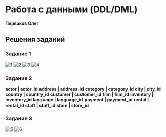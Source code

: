 # Работа с данными (DDL/DML)

**Перваков Олег**

## Решения заданий

### Задание 1
![1](https://github.com/user-attachments/assets/1e97a4f4-06c5-47ed-960b-7fa62a3d341b)
![2](https://github.com/user-attachments/assets/c553361c-8b5b-4c49-9092-f6f19722ebf9)
![3](https://github.com/user-attachments/assets/0ae7f670-b509-4967-b339-c82d8b455e12)
![4](https://github.com/user-attachments/assets/08c977d1-b47e-4dd7-8c02-a300c7d011ea)

### Задание 2
**actor | actor_id**
**address | address_id**
**category | category_id**
**city | city_id**
**country | country_id**
**customer | customer_id**
**film | film_id**
**inventory | inventory_id**
**language | language_id**
**payment | payment_id**
**rental | rental_id**
**staff | staff_id**
**store | store_id**

### Задание 3
![5](https://github.com/user-attachments/assets/3711809e-45f0-4426-88b7-6c16fb8267ad)
![6](https://github.com/user-attachments/assets/f8e882f4-2760-44dc-a0df-37905150ccef)
